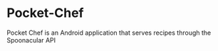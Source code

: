 # Pocket-Chef
Pocket Chef is an Android application that serves recipes through the Spoonacular API
